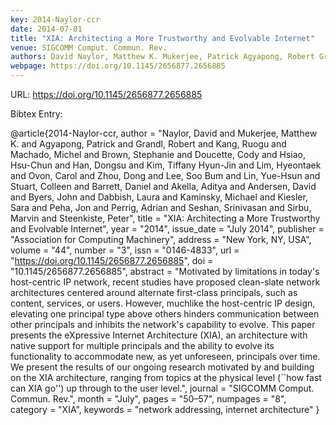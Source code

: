 ```yaml
---
key: 2014-Naylor-ccr
date: 2014-07-01
title: "XIA: Architecting a More Trustworthy and Evolvable Internet"
venue: SIGCOMM Comput. Commun. Rev.
authors: David Naylor, Matthew K. Mukerjee, Patrick Agyapong, Robert Grandl, Ruogu Kang, Michel Machado, Stephanie Brown, Cody Doucette, Hsu-Chun Hsiao, Dongsu Han, Tiffany Hyun-Jin Kim, Hyeontaek Lim, Carol Ovon, Dong Zhou, Soo Bum Lee, Yue-Hsun Lin, Colleen Stuart, Daniel Barrett, Aditya Akella, David Andersen, John Byers, Laura Dabbish, Michael Kaminsky, Sara Kiesler, Jon Peha, Adrian Perrig, Srinivasan Seshan, Marvin Sirbu and Peter Steenkiste
webpage: https://doi.org/10.1145/2656877.2656885
---
```


URL: https://doi.org/10.1145/2656877.2656885

Bibtex Entry:

@article{2014-Naylor-ccr,
    author = "Naylor, David and Mukerjee, Matthew K. and Agyapong, Patrick and Grandl, Robert and Kang, Ruogu and Machado, Michel and Brown, Stephanie and Doucette, Cody and Hsiao, Hsu-Chun and Han, Dongsu and Kim, Tiffany Hyun-Jin and Lim, Hyeontaek and Ovon, Carol and Zhou, Dong and Lee, Soo Bum and Lin, Yue-Hsun and Stuart, Colleen and Barrett, Daniel and Akella, Aditya and Andersen, David and Byers, John and Dabbish, Laura and Kaminsky, Michael and Kiesler, Sara and Peha, Jon and Perrig, Adrian and Seshan, Srinivasan and Sirbu, Marvin and Steenkiste, Peter",
    title = "XIA: Architecting a More Trustworthy and Evolvable Internet",
    year = "2014",
    issue_date = "July 2014",
    publisher = "Association for Computing Machinery",
    address = "New York, NY, USA",
    volume = "44",
    number = "3",
    issn = "0146-4833",
    url = "https://doi.org/10.1145/2656877.2656885",
    doi = "10.1145/2656877.2656885",
    abstract = "Motivated by limitations in today's host-centric IP network, recent studies have proposed clean-slate network architectures centered around alternate first-class principals, such as content, services, or users. However, muchlike the host-centric IP design, elevating one principal type above others hinders communication between other principals and inhibits the network's capability to evolve. This paper presents the eXpressive Internet Architecture (XIA), an architecture with native support for multiple principals and the ability to evolve its functionality to accommodate new, as yet unforeseen, principals over time. We present the results of our ongoing research motivated by and building on the XIA architecture, ranging from topics at the physical level (``how fast can XIA go'') up through to the user level.",
    journal = "SIGCOMM Comput. Commun. Rev.",
    month = "July",
    pages = "50–57",
    numpages = "8",
    category = "XIA",
    keywords = "network addressing, internet architecture"
}

